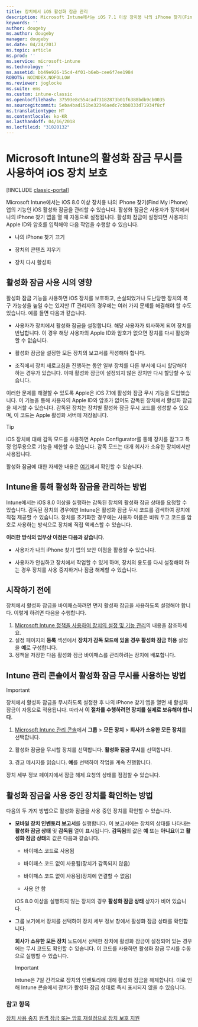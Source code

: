 ```yaml
---
title: 장치에서 iOS 활성화 잠금 관리
description: Microsoft Intune에서는 iOS 7.1 이상 장치용 나의 iPhone 찾기(Find My iPhone) 앱의 기능인 iOS 활성화 잠금을 관리할 수 있습니다.
keywords: ''
author: dougeby
ms.author: dougeby
manager: dougeby
ms.date: 04/24/2017
ms.topic: article
ms.prod: ''
ms.service: microsoft-intune
ms.technology: ''
ms.assetid: bb49e926-15c4-4f01-b6eb-cee6f7ee1984
ROBOTS: NOINDEX,NOFOLLOW
ms.reviewer: joglocke
ms.suite: ems
ms.custom: intune-classic
ms.openlocfilehash: 37593e8c554cad73182873b01f6388bdb9cb0035
ms.sourcegitcommit: 5eba4bad151be32346aedc7cbb0333d71934f8cf
ms.translationtype: HT
ms.contentlocale: ko-KR
ms.lasthandoff: 04/16/2018
ms.locfileid: "31020132"
---
```

# <a name="help-protect-ios-devices-with-activation-lock-bypass-for-microsoft-intune"></a>Microsoft Intune의 활성화 잠금 무시를 사용하여 iOS 장치 보호

[!INCLUDE [classic-portal](../includes/classic-portal.md)]

Microsoft Intune에서는 iOS 8.0 이상 장치용 나의 iPhone 찾기(Find My iPhone) 앱의 기능인 iOS 활성화 잠금을 관리할 수 있습니다. 활성화 잠금은 사용자가 장치에서 나의 iPhone 찾기 앱을 열 때 자동으로 설정됩니다. 활성화 잠금이 설정되면 사용자의 Apple ID와 암호를 입력해야 다음 작업을 수행할 수 있습니다. 

-   나의 iPhone 찾기 끄기

-   장치의 콘텐츠 지우기

-   장치 다시 활성화

## <a name="how-activation-lock-affects-you"></a>활성화 잠금 사용 시의 영향
활성화 잠금 기능을 사용하면 iOS 장치를 보호하고, 손실되었거나 도난당한 장치의 복구 가능성을 높일 수는 있지만 IT 관리자의 경우에는 여러 가지 문제를 해결해야 할 수도 있습니다. 예를 들면 다음과 같습니다.

-   사용자가 장치에서 활성화 잠금을 설정합니다. 해당 사용자가 퇴사하게 되어 장치를 반납합니다. 이 경우 해당 사용자의 Apple ID와 암호가 없으면 장치를 다시 활성화할 수 없습니다.

-   활성화 잠금을 설정한 모든 장치의 보고서를 작성해야 합니다.

-   조직에서 장치 새로고침을 진행하는 동안 일부 장치를 다른 부서에 다시 할당해야 하는 경우가 있습니다. 이때 활성화 잠금이 설정되지 않은 장치만 다시 할당할 수 있습니다.

이러한 문제를 해결할 수 있도록 Apple은 iOS 7.1에 활성화 잠금 무시 기능을 도입했습니다. 이 기능을 통해 사용자의 Apple ID와 암호가 없어도 감독된 장치에서 활성화 잠금을 제거할 수 있습니다. 감독된 장치는 장치별 활성화 잠금 무시 코드를 생성할 수 있으며, 이 코드는 Apple 활성화 서버에 저장됩니다.

> [!TIP]
> iOS 장치에 대해 감독 모드를 사용하면 Apple Configurator를 통해 장치를 잠그고 특정 업무용으로 기능을 제한할 수 있습니다. 감독 모드는 대개 회사가 소유한 장치에서만 사용됩니다.

활성화 잠금에 대한 자세한 내용은 [여기](https://support.apple.com/en-us/HT201365)에서 확인할 수 있습니다.

## <a name="how-intune-helps-you-manage-activation-lock"></a>Intune을 통해 활성화 잠금을 관리하는 방법
Intune에서는 iOS 8.0 이상을 실행하는 감독된 장치의 활성화 잠금 상태를 요청할 수 있습니다. 감독된 장치의 경우에만 Intune은 활성화 잠금 무시 코드를 검색하여 장치에 직접 제공할 수 있습니다. 장치를 초기화한 경우에는 사용자 이름은 비워 두고 코드를 암호로 사용하는 방식으로 장치에 직접 액세스할 수 있습니다.

**이러한 방식의 업무상 이점은 다음과 같습니다**.

-   사용자가 나의 iPhone 찾기 앱의 보안 이점을 활용할 수 있습니다.

-   사용자가 안심하고 장치에서 작업할 수 있게 하며, 장치의 용도를 다시 설정해야 하는 경우 장치를 사용 중지하거나 잠금 해제할 수 있습니다.

## <a name="before-you-start"></a>시작하기 전에

장치에서 활성화 잠금을 바이패스하려면 먼저 활성화 잠금을 사용하도록 설정해야 합니다. 이렇게 하려면 다음을 수행합니다.

1. [Microsoft Intune 정책을 사용하여 장치의 설정 및 기능 관리](/intune-classic/deploy-use/ios-policy-settings-in-microsoft-intune)의 내용을 참조하세요.
2. 설정 페이지의 **등록** 섹션에서 **장치가 감독 모드에 있을 경우 활성화 잠금 허용** 설정을 **예**로 구성합니다.
3. 정책을 저장한 다음 활성화 잠금 바이패스를 관리하려는 장치에 배포합니다.

## <a name="how-to-use-activation-lock-bypass-from-the-intune-admin-console"></a>Intune 관리 콘솔에서 활성화 잠금 무시를 사용하는 방법
> [!IMPORTANT]
> 장치에서 활성화 잠금을 무시하도록 설정한 후 나의 iPhone 찾기 앱을 열면 새 활성화 잠금이 자동으로 적용됩니다. 따라서 **이 절차를 수행하려면 장치를 실제로 보유해야 합니다**.

1.  [Microsoft Intune 관리 콘솔](https://manage.microsoft.com)에서 **그룹** &gt; **모든 장치** &gt; **회사가 소유한 모든 장치**를 선택합니다.

2.  활성화 잠금을 무시할 장치를 선택합니다. **활성화 잠금 무시**를 선택합니다.

3.  경고 메시지를 읽습니다. **예**를 선택하여 작업을 계속 진행합니다.

장치 세부 정보 페이지에서 잠금 해제 요청의 상태를 점검할 수 있습니다.

## <a name="how-to-see-which-devices-are-using-activation-lock"></a>활성화 잠금을 사용 중인 장치를 확인하는 방법
다음의 두 가지 방법으로 활성화 잠금을 사용 중인 장치를 확인할 수 있습니다.

-   **모바일 장치 인벤토리 보고서**를 실행합니다. 이 보고서에는 장치의 상태를 나타내는 **활성화 잠금 상태** 및 **감독됨** 열이 표시됩니다. **감독됨**의 값은 **예** 또는 **아니요**이고 **활성화 잠금 상태**의 값은 다음과 같습니다.

    -   바이패스 코드로 사용됨

    -   바이패스 코드 없이 사용됨(장치가 감독되지 않음)

    -   바이패스 코드 없이 사용됨(장치에 연결할 수 없음)

    -   사용 안 함

    iOS 8.0 이상을 실행하지 않는 장치의 경우 **활성화 잠금 상태** 상자가 비어 있습니다.

-   그룹 보기에서 장치를 선택하여 장치 세부 정보 창에서 활성화 잠금 상태를 확인합니다.

    **회사가 소유한 모든 장치** 노드에서 선택한 장치에 활성화 잠금이 설정되어 있는 경우에는 무시 코드도 확인할 수 있습니다. 이 코드를 사용하면 활성화 잠금 무시를 수동으로 실행할 수 있습니다.

    > [!IMPORTANT]
    >Intune은 7일 간격으로 장치의 인벤토리에 대해 활성화 잠금을 해제합니다. 이로 인해 Intune 콘솔에서 장치가 활성화 잠금 상태로 즉시 표시되지 않을 수 있습니다.


### <a name="see-also"></a>참고 항목
[장치 사용 중지](retire-devices-from-microsoft-intune-management.md)
[원격 잠금 또는 암호 재설정으로 장치 보호 지원](use-remote-lock-and-passcode-reset-in-microsoft-intune.md)
